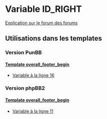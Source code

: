 # Variable ID_RIGHT
[Explication sur le forum des forums](http://forum.forumactif.com/t294113-listing-des-variables#ID_RIGHT)

## Utilisations dans les templates

### Version PunBB

#### [Template overall_footer_begin](punbb/overall_footer_begin.md)
* [Variable à la ligne 16](../punbb/overall_footer_begin.tpl#L16)

### Version phpBB2

#### [Template overall_footer_begin](subsilver/overall_footer_begin.md)
* [Variable à la ligne 11](../subsilver/overall_footer_begin.tpl#L11)